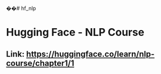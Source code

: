 ��#   h f _ n l p 
 
# Hugging Face - NLP Course
## Link: https://huggingface.co/learn/nlp-course/chapter1/1
 
